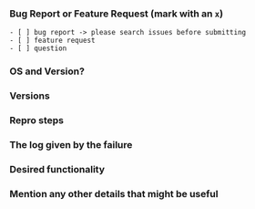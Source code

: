 <!--
IF YOU DON'T FILL OUT THE FOLLOWING INFORMATION YOUR ISSUE MIGHT BE CLOSED WITHOUT INVESTIGATING
-->
### Bug Report or Feature Request (mark with an `x`)
```
- [ ] bug report -> please search issues before submitting
- [ ] feature request
- [ ] question
```

### OS and Version?
<!--
> Windows 7, 8 or 10. Linux (which distribution).macOS(Yosemite ? El Capitan? Sierra ?)
-->

### Versions
<!--
Output from: `ng --version`, in case you are using Angular CLI.
Otherwise, output from: `node --version` , `npm --version` and Angular version.
-->


### Repro steps
<!--
Simple steps to reproduce this bug.
Please include: commands run, packages added, related code changes.
A link to a sample repo would help too. Use https://stackblitz.com/edit/ngx-progressbar if possible
-->


### The log given by the failure
<!-- Normally this include a stack trace and some more information. -->


### Desired functionality
<!--
What would like to see implemented?
What is the usecase?
-->


### Mention any other details that might be useful
<!-- Please include a link to the repo if this is related to an OSS project. -->